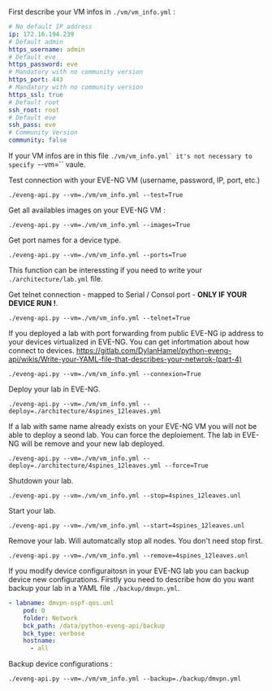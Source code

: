 First describe your VM infos in ``./vm/vm_info.yml`` :
```yaml
# No default IP address
ip: 172.16.194.239
# Default admin
https_username: admin
# Default eve
https_password: eve
# Mandatory with no community version
https_port: 443
# Mandatory with no community version
https_ssl: true
# Default root
ssh_root: root
# Default eve
ssh_pass: eve
# Community Version
community: false
```
If your VM infos are in this file ``./vm/vm_info.yml` it's not necessary to specify ``--vm=`` vaule.


Test connection with your EVE-NG VM (username, password, IP, port, etc.)
```shell
./eveng-api.py --vm=./vm/vm_info.yml --test=True
```

Get all availables images on your EVE-NG VM :
```shell
./eveng-api.py --vm=./vm/vm_info.yml --images=True
```

Get port names for a device type.
```shell
./eveng-api.py --vm=./vm/vm_info.yml --ports=True
```
This function can be interessting if you need to write your ``./architecture/lab.yml`` file.


Get telnet connection - mapped to Serial / Consol port - **ONLY IF YOUR DEVICE RUN !**.
```shell
./eveng-api.py --vm=./vm/vm_info.yml --telnet=True
```

If you deployed a lab with port forwarding from public EVE-NG ip address to your devices virtualized in EVE-NG.
You can get infortmation about how connect to devices.
https://gitlab.com/DylanHamel/python-eveng-api/wikis/Write-your-YAML-file-that-describes-your-netwrok-(part-4)
```shell
./eveng-api.py --vm=./vm/vm_info.yml --connexion=True
```

Deploy your lab in EVE-NG.
```shell
./eveng-api.py --vm=./vm/vm_info.yml --deploy=./architecture/4spines_12leaves.yml
```

If a lab with same name already exists on your EVE-NG VM you will not be able to deploy a seond lab.
You can force the deploiement. The lab in EVE-NG will be remove and your new lab deployed.
```shell
./eveng-api.py --vm=./vm/vm_info.yml --deploy=./architecture/4spines_12leaves.yml --force=True
```

Shutdown your lab.
```shell
./eveng-api.py --vm=./vm/vm_info.yml --stop=4spines_12leaves.unl
```


Start your lab.
```shell
./eveng-api.py --vm=./vm/vm_info.yml --start=4spines_12leaves.unl
```

Remove your lab. Will automatcally stop all nodes.
You don't need stop first.
```shell
./eveng-api.py --vm=./vm/vm_info.yml --remove=4spines_12leaves.unl
```

If you modify device configuraitosn in your EVE-NG lab you can backup device new configurations.
Firstly you need to describe how do you want backup your lab in a YAML file ``./backup/dmvpn.yml``.
```yaml
- labname: dmvpn-ospf-qos.unl
    pod: 0
    folder: Network
    bck_path: /data/python-eveng-api/backup
    bck_type: verbose
    hostname: 
      - all
```

Backup device configurations :
```shell
./eveng-api.py --vm=./vm/vm_info.yml --backup=./backup/dmvpn.yml
```

